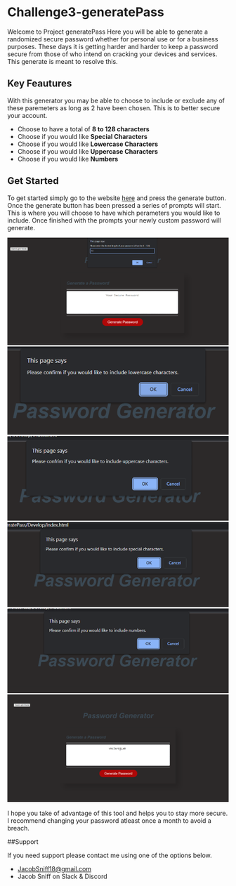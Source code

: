 # Challenge3-generatePass

Welcome to Project generatePass Here you will be able to generate a randomized secure password whether for personal use or for a business purposes. These days it is getting harder and harder to keep a password secure from those of who intend on cracking your devices and services. This generate is meant to resolve this. 

## Key Feautures 

With this generator you may be able to choose to include or exclude any of these paremeters as long as 2 have been chosen. This is to better secure your account.

- Choose to have a total of **8 to 128 characters**
- Choose if you would like **Special Characters**
- Choose if you would like **Lowercase Characters**
- Choose if you would like **Uppercase Characters**
- Choose if you would like **Numbers**

## Get Started

To get started simply go to the website [here]() and press the generate button. Once the generate button has been pressed a series of prompts will start. This is where you will choose to have which perameters you would like to include. Once finished with the prompts your newly custom password will generate.

![Website](pictures\1.png)
![Parameter1](pictures\2.png)
![Parameter2](pictures\3.png)
![Parameter3](pictures\4.png)
![Parameter4](pictures\5.png)
![generatePassComplete](pictures\6.png)

I hope you take of advantage of this tool and helps you to stay more secure. I recommend changing your password atleast once a month to avoid a breach.

##Support

If you need support please contact me using one of the options below.

- JacobSniff18@gmail.com
- Jacob Sniff on Slack & Discord

